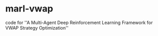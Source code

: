 # marl-vwap
code for ''A Multi-Agent Deep Reinforcement Learning Framework for VWAP Strategy Optimization''
